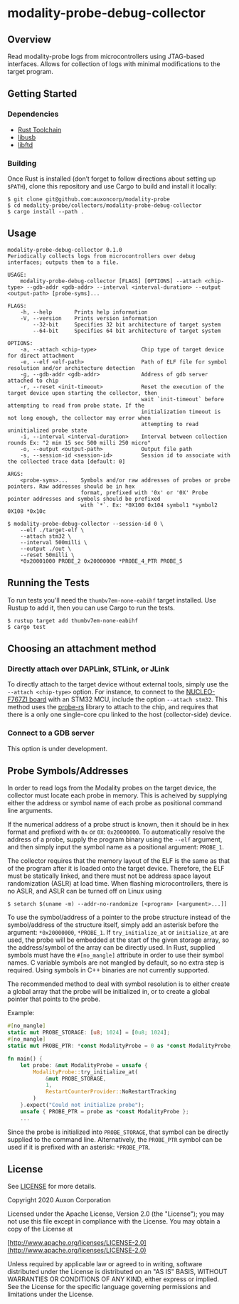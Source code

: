 # modality-probe-debug-collector

## Overview
Read modality-probe logs from microcontrollers using JTAG-based
interfaces. Allows for collection of logs with minimal modifications
to the target program.

## Getting Started

### Dependencies

* [Rust Toolchain](https://rustup.sh)
* [libusb](https://libusb.info/)
* [libftd](https://www.intra2net.com/en/developer/libftdi/)

### Building

Once Rust is installed (don’t forget to follow directions about
setting up `$PATH`), clone this repository and use Cargo to build and
install it locally:

```
$ git clone git@github.com:auxoncorp/modality-probe
$ cd modality-probe/collectors/modality-probe-debug-collector
$ cargo install --path .
```

## Usage

```
modality-probe-debug-collector 0.1.0
Periodically collects logs from microcontrollers over debug interfaces; outputs them to a file.

USAGE:
    modality-probe-debug-collector [FLAGS] [OPTIONS] --attach <chip-type> --gdb-addr <gdb-addr> --interval <interval-duration> --output <output-path> [probe-syms]...

FLAGS:
    -h, --help       Prints help information
    -V, --version    Prints version information
        --32-bit     Specifies 32 bit architecture of target system
        --64-bit     Specifies 64 bit architecture of target system

OPTIONS:
    -a, --attach <chip-type>              Chip type of target device for direct attachment
    -e, --elf <elf-path>                  Path of ELF file for symbol resolution and/or architecture detection
    -g, --gdb-addr <gdb-addr>             Address of gdb server attached to chip
    -r, --reset <init-timeout>            Reset the execution of the target device upon starting the collector, then
                                          wait `init-timeout` before attempting to read from probe state. If the
                                          initialization timeout is not long enough, the collector may error when
                                          attempting to read uninitialized probe state
    -i, --interval <interval-duration>    Interval between collection rounds Ex: "2 min 15 sec 500 milli 250 micro"
    -o, --output <output-path>            Output file path
    -s, --session-id <session-id>         Session id to associate with the collected trace data [default: 0]

ARGS:
    <probe-syms>...    Symbols and/or raw addresses of probes or probe pointers. Raw addresses should be in hex
                       format, prefixed with '0x' or '0X' Probe pointer addresses and symbols should be prefixed
                       with `*`. Ex: *0X100 0x104 symbol1 *symbol2 0X108 *0x10c
```

```shell
$ modality-probe-debug-collector --session-id 0 \
    --elf ./target-elf \
    --attach stm32 \
    --interval 500milli \
    --output ./out \
    --reset 50milli \
    *0x20001000 PROBE_2 0x20000000 *PROBE_4_PTR PROBE_5
```

## Running the Tests

To run tests you'll need the `thumbv7em-none-eabihf` target
installed. Use Rustup to add it, then you can use Cargo to run the
tests.

``` shell
$ rustup target add thumbv7em-none-eabihf
$ cargo test
```

## Choosing an attachment method

### Directly attach over DAPLink, STLink, or JLink

To directly attach to the target device without external tools, simply
use the `--attach <chip-type>` option. For instance, to connect to
the [NUCLEO-F767ZI
board](https://www.st.com/en/evaluation-tools/nucleo-f767zi.html) with
an STM32 MCU, include the option `--attach stm32`. This method uses
the [probe-rs](https://github.com/probe-rs/probe-rs) library to attach
to the chip, and requires that there is a only one single-core cpu
linked to the host (collector-side) device.

### Connect to a GDB server

This option is under development.

## Probe Symbols/Addresses

In order to read logs from the Modality probes on the target device,
the collector must locate each probe in memory. This is acheived by
supplying either the address or symbol name of each probe as
positional command line arguments.

If the numerical address of a probe struct is known, then it should be
in hex format and prefixed with `0x` or `0X`: `0x20000000`. To
automatically resolve the address of a probe, supply the program
binary using the `--elf` argument, and then simply input the symbol
name as a positional argument: `PROBE_1`.

The collector requires that the memory layout of the ELF is the same
as that of the program after it is loaded onto the target device.
Therefore, the ELF must be statically linked, and there must not be
address space layout randomization (ASLR) at load time. When flashing
microcontrollers, there is no ASLR, and ASLR can be turned off on
Linux using

```shell
$ setarch $(uname -m) --addr-no-randomize [<program> [<argument>...]]
```

To use the symbol/address of a pointer to the probe structure instead
of the symbol/address of the structure itself, simply add an asterisk
before the argument: `*0x20000000`, `*PROBE_1`. If `try_initialize_at`
or `initialize_at` are used, the probe will be embedded at the start
of the given storage array, so the address/symbol of the array can be
directly used. In Rust, supplied symbols must have the `#[no_mangle]`
attribute in order to use their symbol names. C variable symbols are
not mangled by default, so no extra step is required. Using symbols
in C++ binaries are not currently supported.

The recommended method to deal with symbol resolution is to either
create a global array that the probe will be initialized in, or to
create a global pointer that points to the probe.

Example:

```rust
#[no_mangle]
static mut PROBE_STORAGE: [u8; 1024] = [0u8; 1024];
#[no_mangle]
static mut PROBE_PTR: *const ModalityProbe = 0 as *const ModalityProbe;

fn main() {
    let probe: &mut ModalityProbe = unsafe {
        ModalityProbe::try_initialize_at(
            &mut PROBE_STORAGE,
            1,
            RestartCounterProvider::NoRestartTracking
        )
    }.expect("Could not initialize probe");
    unsafe { PROBE_PTR = probe as *const ModalityProbe };
    ...
```

Since the probe is initialized into `PROBE_STORAGE`, that symbol can
be directly supplied to the command line. Alternatively, the
`PROBE_PTR` symbol can be used if it is prefixed with an asterisk:
`*PROBE_PTR`.

## License

See [LICENSE](../../LICENSE) for more details.

Copyright 2020 Auxon Corporation

Licensed under the Apache License, Version 2.0 (the "License");
you may not use this file except in compliance with the License.
You may obtain a copy of the License at

[http://www.apache.org/licenses/LICENSE-2.0](http://www.apache.org/licenses/LICENSE-2.0)

Unless required by applicable law or agreed to in writing, software
distributed under the License is distributed on an "AS IS" BASIS,
WITHOUT WARRANTIES OR CONDITIONS OF ANY KIND, either express or implied.
See the License for the specific language governing permissions and
limitations under the License.
